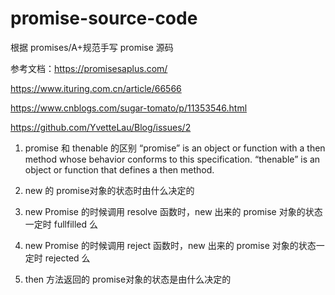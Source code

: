 # promise-source-code

根据 promises/A+规范手写 promise 源码

参考文档：https://promisesaplus.com/

https://www.ituring.com.cn/article/66566

https://www.cnblogs.com/sugar-tomato/p/11353546.html

https://github.com/YvetteLau/Blog/issues/2

1. promise 和 thenable 的区别
   “promise” is an object or function with a then method whose behavior conforms to this specification.
   “thenable” is an object or function that defines a then method.

2. new 的 promise对象的状态时由什么决定的

3. new Promise 的时候调用 resolve 函数时，new 出来的 promise 对象的状态一定时 fullfilled 么

4. new Promise 的时候调用 reject 函数时，new 出来的 promise 对象的状态一定时 rejected 么

5. then 方法返回的 promise对象的状态是由什么决定的

